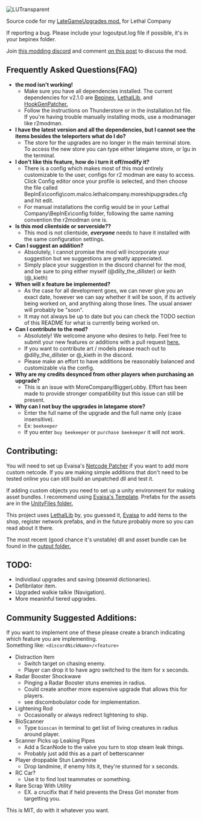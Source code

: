 ![LUTransparent](https://github.com/Malcolm-Q/LC-LateGameUpgrades/assets/118214091/a39a7b59-651b-4fa2-8224-cdd9327c02ab)


Source code for my [LateGameUpgrades mod.](https://thunderstore.io/c/lethal-company/p/malco/Lategame_Upgrades/)  for Lethal Company  

If reporting a bug. Please include your logoutput.log file if possible, it's in your bepinex folder.

Join [this modding discord](https://discord.gg/hzEcKFSSDX) and comment [on this post](https://discord.com/channels/1168655651455639582/1178407269994594435)  to discuss the mod.


## **Frequently Asked Questions(FAQ)**

* **the mod isn't working!**
   * Make sure you have all dependencies installed. The current dependencies for v2.1.0 are [Bepinex](https://thunderstore.io/c/lethal-company/p/BepInEx/BepInExPack/), [LethalLib](https://thunderstore.io/c/lethal-company/p/Evaisa/LethalLib/), and [HookGenPatcher.](https://thunderstore.io/c/lethal-company/p/Evaisa/HookGenPatcher/)  
   * Follow the instructions on Thunderstore or in the installation.txt file. If you're having trouble manually installing mods, use a modmanager like r2modman.
* **I have the latest version and all the dependencies, but I cannot see the items besides the teleporters what do I do?**
   * The store for the upgrades are no longer in the main terminal store. To access the new store you can type either lategame store, or lgu in the terminal.
* **I don't like this feature, how do i turn it off/modify it?**
   * There is a config which makes most of this mod entirely customizable to the user, configs for r2 modman are easy to access. Click Config editor once your profile is selected, and then choose the file called BepInEx\config\com.malco.lethalcompany.moreshipupgrades.cfg and hit edit.
   * For manual installations the config would be in your Lethal Company\BepInEx\config folder, following the same naming convention the r2modman one is.
* **Is this mod clientside or serverside??**
   * This mod is not clientside, ***everyone*** needs to have it installed with the same configuration settings.
* **Can I suggest an addition?**
   * Absolutely, I cannot promise the mod will incorporate your suggestion but we suggestions are greatly appreciated.
   * Simply place your suggestion in the discord channel for the mod, and be sure to ping either myself (@dilly_the_dillster) or keith (@_kieth)
* **When will x feature be implemented?**
   * As the case for all development goes, we can never give you an exact date, however we can say whether it will be soon, if its actively being worked on,  and anything along those lines. The usual answer will probably be "soon".  
   * It may not always be up to date but you can check the TODO section of this README for what is currently being worked on.
* **Can I contribute to the mod?**
   * Absolutely! We welcome anyone who desires to help. Feel free to submit your new features or additions with a pull request [here.](https://github.com/Malcolm-Q/LC-LateGameUpgrades)
   * If you want to contribute art / models please reach out to @dilly_the_dillster or @_kieth in the discord.
   * Please make an effort to have additions be reasonably balanced and customizable via the config.
* **Why are my credits desynced from other players when purchasing an upgrade?**
   * This is an issue with MoreCompany/BiggerLobby. Effort has been made to provide stronger compatibility but this issue can still be present.
* **Why can I not buy the upgrades in lategame store?**
    * Enter the full name of the upgrade and the full name only (case insensitive).
    * Ex: `beekeeper`
    * If you enter `buy beekeeper` or `purchase beekeeper` it will not work.

## **Contributing:**
You will need to set up Evaisa's [Netcode Patcher](https://github.com/EvaisaDev/UnityNetcodeWeaver) if you want to add more custom netcode. If you are making simple additions that don't need to be tested online you can still build an unpatched dll and test it.

If adding custom objects you need to set up a unity environment for making asset bundles. I recommend using [Evaisa's Template](https://github.com/EvaisaDev/LethalCompanyUnityTemplate). Prefabs for the assets are in the [UnityFiles folder.](/UnityFiles/)

This project uses [LethalLib](https://github.com/EvaisaDev/LethalLib) by, you guessed it, [Evaisa](https://ko-fi.com/evaisa) to add items to the shop, register network prefabs, and in the future probably more so you can read about it there.

The most recent (good chance it's unstable) dll and asset bundle can be found in the [output folder.](/output/)


## **TODO:**
* Individiaul upgrades and saving (steamid dictionaries).
* Defibrilator item.
* Upgraded walkie talkie (Navigation).
* More meaninful tiered upgrades.

## **Community Suggested Additions:**
If you want to implement one of these please create a branch indicating which feature you are implementing.  
Something like: `<discordNickName>/<feature>`  
* Distraction Item
    * Switch target on chasing enemy.
    * Player can drop it to have agro switched to the item for x seconds.
* Radar Booster Shockwave
    * Pinging a Radar Booster stuns enemies in radius.
    * Could create another more expensive upgrade that allows this for players.
    * see discombobulator code for implementation.
* Lightening Rod
    * Occasionally or always redirect lightening to ship.
* BioScanner
    * Type `bioscan` in terminal to get list of living creatures in radius around player.
* Scanner Picks up Leaking Pipes
    * Add a ScanNode to the valve you turn to stop steam leak things.
    * Probably just add this as a part of betterscanner
* Player droppable Stun Landmine
    * Drop landmine, if enemy hits it, they're stunned for x seconds.
* RC Car?
    * Use it to find lost teammates or something.
* Rare Scrap With Utility
    * EX. a crucifix that if held prevents the Dress Girl monster from targetting you.


This is MIT, do with it whatever you want.
